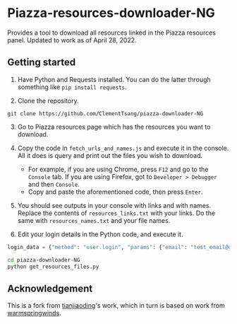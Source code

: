 

# Piazza-resources-downloader-NG

Provides a tool to download all resources linked in the Piazza resources panel.  Updated to work as of April 28, 2022.

## Getting started

1. Have Python and Requests installed. You can do the latter through something like `pip install requests`.

2. Clone the repository.
```shell
git clone https://github.com/ClementTsang/piazza-downloader-NG 
```

3. Go to Piazza resources page which has the resources you want to download.

4. Copy the code in `fetch_urls_and_names.js` and execute it in the console. All it does is query and print out the files you wish to download.

   * For example, if you are using Chrome, press `F12` and go to the `Console` tab. If you are using Firefox, got to `Developer > Debugger` and then `Console`.
   * Copy and paste the aforementioned code, then press `Enter`.

5. You should see outputs in your console with links and with names. Replace the contents of `resources_links.txt` with your links. Do the same with `resources_names.txt` and your file names.

6. Edit your login details in the Python code, and execute it.

```python
login_data = {"method": "user.login", "params": {"email": "test_email@gmail.com", "pass": "test_pass"}}
```

```bash
cd piazza-downloader-NG
python get_resources_files.py
```

## Acknowledgement

This is a fork from [tianjiaoding](https://github.com/tianjiaoding/piazza-downloader-NG)'s work, which in turn is based on work from [warmspringwinds](https://github.com/warmspringwinds/piazza_resources_downloader).
